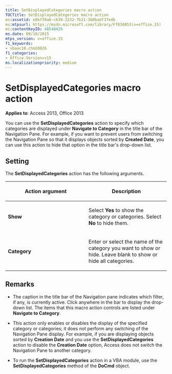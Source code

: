 ```yaml
---
title: SetDisplayedCategories macro action
TOCTitle: SetDisplayedCategories macro action
ms:assetid: e8bf39a6-c639-2232-7b21-3b0badf37e4b
ms:mtpsurl: https://msdn.microsoft.com/library/Ff836053(v=office.15)
ms:contentKeyID: 48548429
ms.date: 09/18/2015
mtps_version: v=office.15
f1_keywords:
- vbaac10.chm20026
f1_categories:
- Office.Version=v15
ms.localizationpriority: medium
---
```


# SetDisplayedCategories macro action


**Applies to**: Access 2013, Office 2013

You can use the **SetDisplayedCategories** action to specify which categories are displayed under **Navigate to Category** in the title bar of the Navigation Pane. For example, if you want to prevent users from switching the Navigation Pane so that it displays objects sorted by **Created Date**, you can use this action to hide that option in the title bar's drop-down list.

## Setting

The **SetDisplayedCategories** action has the following arguments.

<table>
<colgroup>
<col style="width: 50%" />
<col style="width: 50%" />
</colgroup>
<thead>
<tr class="header">
<th><p>Action argument</p></th>
<th><p>Description</p></th>
</tr>
</thead>
<tbody>
<tr class="odd">
<td><p><strong>Show</strong></p></td>
<td><p>Select <strong>Yes</strong> to show the category or categories. Select <strong>No</strong> to hide them.</p></td>
</tr>
<tr class="even">
<td><p><strong>Category</strong></p></td>
<td><p>Enter or select the name of the category you want to show or hide. Leave blank to show or hide all categories.</p></td>
</tr>
</tbody>
</table>


## Remarks

  - The caption in the title bar of the Navigation pane indicates which filter, if any, is currently active. Click anywhere in the bar to display the drop-down list. The items that this macro action controls are listed under **Navigate to Category**.

  - This action only enables or disables the display of the specified category or categories; it does not perform any switching of the Navigation Pane display. For example, if you are displaying objects sorted by **Creation Date** and you use the **SetDisplayedCategories** action to disable the **Creation Date** option, Access does not switch the Navigation Pane to another category.

  - To run the **SetDisplayedCategories** action in a VBA module, use the **SetDisplayedCategories** method of the **DoCmd** object.

